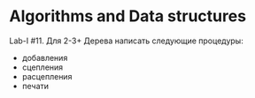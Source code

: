 # Algorithms and Data structures
Lab-I \#11. Для 2-3+ Дерева написать следующие процедуры:
* добавления
* сцепления
* расцепления
* печати
